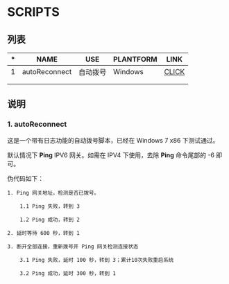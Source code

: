 # SCRIPTS

## 列表

| *    | NAME          | USE      | PLANTFORM | LINK                                                         |
| :--- | ------------- | -------- | --------- | ------------------------------------------------------------ |
| 1    | autoReconnect | 自动拨号 | Windows   | [CLICK](https://github.com/magicwenli/scripts/autoReconnect) |
|      |               |          |           |                                                              |
|      |               |          |           |                                                              |

## 说明

### 1. autoReconnect

  这是一个带有日志功能的自动拨号脚本，已经在 Windows 7 x86 下测试通过。

  默认情况下 **Ping** IPV6 网关。如需在 IPV4 下使用，去除 **Ping** 命令尾部的 -6 即可。

  伪代码如下：

```
1. Ping 网关地址，检测是否已拨号。

	1.1 Ping 失败，转到 3

	1.2 Ping 成功，转到 2

2. 延时等待 600 秒，转到 1

3. 断开全部连接，重新拨号并 Ping 网关检测连接状态

	3.1 Ping 失败，延时 100 秒，转到 3；累计10次失败重启系统

	3.2 Ping 成功，延时 300 秒，转到 1
```

